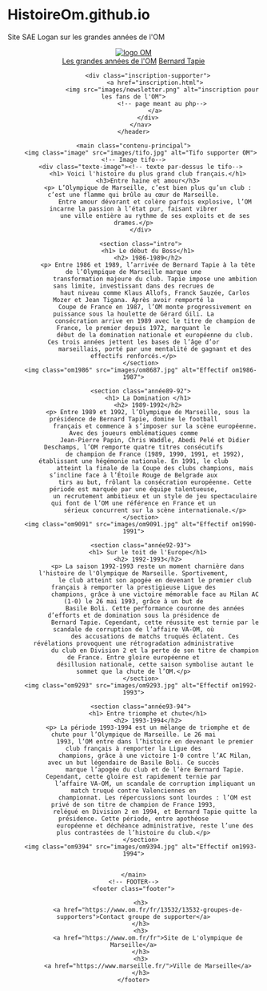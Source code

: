 # HistoireOm.github.io
Site SAE Logan sur les grandes années de l'OM


<!DOCTYPE html>
<html lang="fr">

<head>
    <meta charset="UTF-8">
    <meta name="viewport" content="width=device-width, initial-scale=1.0">
    <title>Allez L'om</title>
    <link rel="stylesheet" href="CSS/styles.css">
    <link rel="icon" type="image/x-icon" href="images/logoicon.png">
</head>

<body>
    <header class="navbar"><!-- Navbar-->
        <a href="index.html"><img class="logo" src="images/logo-om.png" alt="logo OM"></a>
        <nav class="nav-liens">
            <a href="histoire.html" class="nav-item">Les grandes années de l'OM</a>
            <a href="tapie.html" class="nav-item">Bernard Tapie</a>

            <div class="inscription-supporter">
                <a href="inscription.html">
                    <img src="images/newsletter.png" alt="inscription pour les fans de l'OM">
                    <!-- page meant au php-->
                </a>
            </div>
        </nav>
    </header>

    <main class="contenu-principal">
        <img class="image" src="images/tifo.jpg" alt="Tifo supporter OM"><!-- Image tifo-->
        <div class="texte-image"><!-- texte par-dessus le tifo-->
            <h1> Voici l'histoire du plus grand club français.</h1>
            <h3>Entre haine et amour</h3>
            <p> L’Olympique de Marseille, c’est bien plus qu’un club : c’est une flamme qui brûle au cœur de Marseille.
                Entre amour dévorant et colère parfois explosive, l’OM incarne la passion à l’état pur, faisant vibrer
                une ville entière au rythme de ses exploits et de ses drames.</p>
        </div>

        <section class="intro">
            <h1> Le début du Boss</h1>
            <h2> 1986-1989</h2>
            <p> Entre 1986 et 1989, l’arrivée de Bernard Tapie à la tête de l’Olympique de Marseille marque une
                transformation majeure du club. Tapie impose une ambition sans limite, investissant dans des recrues de
                haut niveau comme Klaus Allofs, Franck Sauzée, Carlos Mozer et Jean Tigana. Après avoir remporté la
                Coupe de France en 1987, l’OM monte progressivement en puissance sous la houlette de Gérard Gili. La
                consécration arrive en 1989 avec le titre de champion de France, le premier depuis 1972, marquant le
                début de la domination nationale et européenne du club. Ces trois années jettent les bases de l’âge d’or
                marseillais, porté par une mentalité de gagnant et des effectifs renforcés.</p>
        </section>
        <img class="om1986" src="images/om8687.jpg" alt="Effectif om1986-1987">

        <section class="année89-92">
            <h1> La Domination </h1>
            <h2> 1989-1992</h2>
            <p> Entre 1989 et 1992, l’Olympique de Marseille, sous la présidence de Bernard Tapie, domine le football
                français et commence à s’imposer sur la scène européenne. Avec des joueurs emblématiques comme
                Jean-Pierre Papin, Chris Waddle, Abedi Pelé et Didier Deschamps, l’OM remporte quatre titres consécutifs
                de champion de France (1989, 1990, 1991, et 1992), établissant une hégémonie nationale. En 1991, le club
                atteint la finale de la Coupe des clubs champions, mais s’incline face à l’Étoile Rouge de Belgrade aux
                tirs au but, frôlant la consécration européenne. Cette période est marquée par une équipe talentueuse,
                un recrutement ambitieux et un style de jeu spectaculaire qui font de l’OM une référence en France et un
                sérieux concurrent sur la scène internationale.</p>
        </section>
        <img class="om9091" src="images/om9091.jpg" alt="Effectif om1990-1991">

        <section class="année92-93">
            <h1> Sur le toit de l'Europe</h1>
            <h2> 1992-1993</h2>
            <p> La saison 1992-1993 reste un moment charnière dans l'histoire de l'Olympique de Marseille. Sportivement,
                le club atteint son apogée en devenant le premier club français à remporter la prestigieuse Ligue des
                champions, grâce à une victoire mémorable face au Milan AC (1-0) le 26 mai 1993, grâce à un but de
                Basile Boli. Cette performance couronne des années d’efforts et de domination sous la présidence de
                Bernard Tapie. Cependant, cette réussite est ternie par le scandale de corruption de l’affaire VA-OM, où
                des accusations de matchs truqués éclatent. Ces révélations provoquent une rétrogradation administrative
                du club en Division 2 et la perte de son titre de champion de France. Entre gloire européenne et
                désillusion nationale, cette saison symbolise autant le sommet que la chute de l’OM.</p>
        </section>
        <img class="om9293" src="images/om9293.jpg" alt="Effectif om1992-1993">

        <section class="année93-94">
            <h1> Entre triomphe et chute</h1>
            <h2> 1993-1994</h2>
            <p> La période 1993-1994 est un mélange de triomphe et de chute pour l’Olympique de Marseille. Le 26 mai
                1993, l’OM entre dans l’histoire en devenant le premier club français à remporter la Ligue des
                champions, grâce à une victoire 1-0 contre l’AC Milan, avec un but légendaire de Basile Boli. Ce succès
                marque l’apogée du club et de l’ère Bernard Tapie. Cependant, cette gloire est rapidement ternie par
                l’affaire VA-OM, un scandale de corruption impliquant un match truqué contre Valenciennes en
                championnat. Les répercussions sont lourdes : l’OM est privé de son titre de champion de France 1993,
                relégué en Division 2 en 1994, et Bernard Tapie quitte la présidence. Cette période, entre apothéose
                européenne et déchéance administrative, reste l’une des plus contrastées de l’histoire du club.</p>
        </section>
        <img class="om9394" src="images/om9394.jpg" alt="Effectif om1993-1994">


    </main>
    <!-- FOOTER-->
    <footer class="footer">

        <h3>
            <a href="https://www.om.fr/fr/13532/13532-groupes-de-supporters">Contact groupe de supporter</a>
        </h3>
        <h3>
            <a href="https://www.om.fr/fr">Site de L'olympique de Marseille</a>
        </h3>
        <h3>
            <a href="https://www.marseille.fr/">Ville de Marseille</a>
        </h3>
    </footer>
</body>

